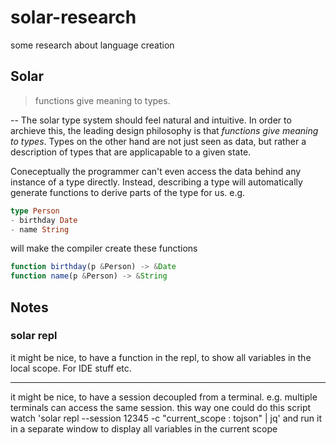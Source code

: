 # solar-research
some research about language creation


## Solar
> functions give meaning to types.

--
The solar type system should feel natural and intuitive.
In order to archieve this, the leading design philosophy is that _functions give meaning to types_.
Types on the other hand are not just seen as data, but rather a description of types that are applicapable to a given state.

Coneceptually the programmer can't even access the data behind any instance of a type directly.
Instead, describing a type will automatically generate functions to derive parts of the type for us.
e.g.

```haskell
type Person
- birthday Date
- name String
```

will make the compiler create these functions

```javascript
function birthday(p &Person) -> &Date
function name(p &Person) -> &String
```
## Notes

### solar repl

it might be nice, to have a function in the repl, to show all variables in the local scope.
For IDE stuff etc.

---

it might be nice, to have a session decoupled from a terminal.
e.g. multiple terminals can access the same session. this way one could do this script
    watch 'solar repl --session 12345 -c "current_scope : tojson" | jq'
and run it in a separate window to display all variables in the current scope
